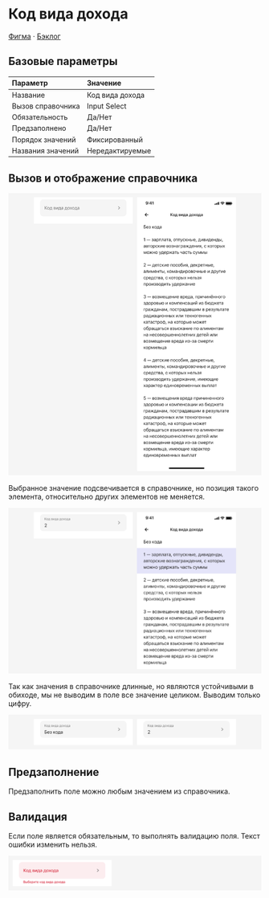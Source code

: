 # Код вида дохода
[Фигма](https://www.figma.com/design/vcJnk1pjqywou7To3O52Rq/%D0%A1%D0%BF%D1%80%D0%B0%D0%B2%D0%BE%D1%87%D0%BD%D0%B8%D0%BA%D0%B8?node-id=22%3A1491&t=ctPGjlvNgPsIrjJY-1) · [Бэклог](https://github.com/metz-hei/psb/labels/Код%20вида%20дохода)

## Базовые параметры
| Параметр          | Значение        |
| :---------------- | :-------------- |
| Название          | Код вида дохода |
| Вызов справочника | Input Select    |
| Обязательность    | Да/Нет          |
| Предзаполнено     | Да/Нет          |
| Порядок значений  | Фиксированный   |
| Названия значений | Нередактируемые |

## Вызов и отображение справочника
![Справочник «Код вида дохода»](./1.png)

Выбранное значение подсвечивается в справочнике, но позиция такого элемента, относительно других элементов не меняется.

![Справочник «Код вида дохода»](./2.png)

Так как значения в справочнике длинные, но являются устойчивыми в обиходе, мы не выводим в поле все значение целиком. Выводим только цифру.

![Справочник «Код вида дохода»](./3.png)

## Предзаполнение
Предзаполнить поле можно любым значением из справочника.

## Валидация
Если поле является обязательным, то выполнять валидацию поля. Текст ошибки изменить нельзя.

![Справочник «Код вида дохода»](./4.png)
